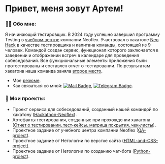 # Привет, меня зовут Артем!

### 👨‍💻 Обо мне:

Я начинающий тестировщик. В 2024 году успешно завершил программу Testing в [учебном центре](https://edu.neoflex.ru/) компании Neoflex. Участвовал в хакатоне [Neo Hack](https://codenrock.com/contests/neo-hack-2024#/) в качестве тестировщика и капитана команды, состоящей из 9 человек. Командой создан сервис, функционал которого заключается в заведении и отображении встреч в календаре для проведения собеседований. Все функциональные элементы приложения были протестированы и составлен отчет о тестировании. По результатам хакатона наша команда заняла [второе место](https://codenrock.com/users/84234/certificates/392).

- Мое [резюме](https://drive.google.com/file/d/1_bSHuiriW49m0PKrpp-ZoUVM2BsY_DoX/view?usp=sharing).
- Как связаться со мной: [![Mail Badge](https://img.shields.io/badge/-Mail-darkblue?style=flat&logo=Mail.ru&logoColor=white)](mailto:zaikinaa26@mail.ru), [![Telegram Badge](https://img.shields.io/badge/-Telegram-blue?style=flat&logo=Telegram&logoColor=white)](https://t.me/zaikin_AA).

### 📁 Мои проекты:

- Проект сервиса для собеседований, созданный нашей командой по хакатону ([Hackathon-Neoflex](https://github.com/ArtemZaikin/Hackathon-Neoflex)).
- Артефакты тестирования, созданные при прохождении хакатона ([Отчет о тестировании, тест-кейсы, матрица покрытия, чек-листы](https://drive.google.com/drive/folders/1h23hYD5GqKMugviQxok6dyNNVbRjOIne)).
- Проектное задание от учебного центра компании Neoflex ([QA-project](https://github.com/ArtemZaikin/QA-project)).
- Проектное задание от Нетологии по верстке сайта ([HTML-and-CSS-project](https://github.com/ArtemZaikin/HTML-and-CSS-project)).
- Проектное задание от Нетологии по созданию чат-бота ([Python-project](https://github.com/ArtemZaikin/Python-project)).
